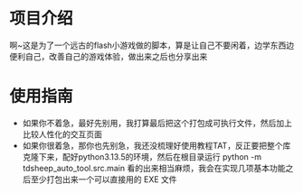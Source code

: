 # 项目介绍
啊~这是为了一个远古的flash小游戏做的脚本，算是让自己不要闲着，边学东西边便利自己，改善自己的游戏体验，做出来之后也分享出来
# 使用指南
- 如果你不着急，最好先别用，我打算最后把这个打包成可执行文件，然后加上比较人性化的交互页面
- 如果你很着急，那你也先别急，我还没梳理好使用教程TAT，反正要把整个库克隆下来，配好python3.13.5的环境，然后在根目录运行 python -m tdsheep_auto_tool.src.main 看的出来相当麻烦，我会在实现几项基本功能之后至少打包出来一个可以直接用的 EXE 文件